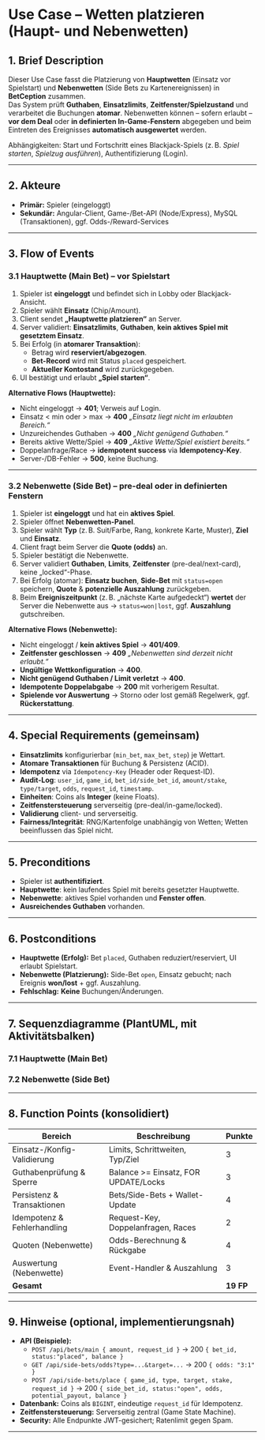 # Use Case – Wetten platzieren (Haupt- **und** Nebenwetten)

## 1. Brief Description
Dieser Use Case fasst die Platzierung von **Hauptwetten** (Einsatz vor Spielstart) und **Nebenwetten** (Side Bets zu Kartenereignissen) in **BetCeption** zusammen.  
Das System prüft **Guthaben**, **Einsatzlimits**, **Zeitfenster/Spielzustand** und verarbeitet die Buchungen **atomar**. Nebenwetten können – sofern erlaubt – **vor dem Deal** oder **in definierten In-Game-Fenstern** abgegeben und beim Eintreten des Ereignisses **automatisch ausgewertet** werden.

Abhängigkeiten: Start und Fortschritt eines Blackjack-Spiels (z. B. *Spiel starten*, *Spielzug ausführen*), Authentifizierung (Login).

---

## 2. Akteure
- **Primär:** Spieler (eingeloggt)
- **Sekundär:** Angular-Client, Game-/Bet-API (Node/Express), MySQL (Transaktionen), ggf. Odds-/Reward-Services

---

## 3. Flow of Events

### 3.1 Hauptwette (Main Bet) – vor Spielstart
1. Spieler ist **eingeloggt** und befindet sich in Lobby oder Blackjack-Ansicht.  
2. Spieler wählt **Einsatz** (Chip/Amount).  
3. Client sendet **„Hauptwette platzieren“** an Server.  
4. Server validiert: **Einsatzlimits**, **Guthaben**, **kein aktives Spiel mit gesetztem Einsatz**.  
5. Bei Erfolg (in **atomarer Transaktion**):  
   - Betrag wird **reserviert/abgezogen**.  
   - **Bet-Record** wird mit Status `placed` gespeichert.  
   - **Aktueller Kontostand** wird zurückgegeben.  
6. UI bestätigt und erlaubt **„Spiel starten“**.

**Alternative Flows (Hauptwette):**  
- Nicht eingeloggt → **401**; Verweis auf Login.  
- Einsatz < min oder > max → **400** *„Einsatz liegt nicht im erlaubten Bereich.“*  
- Unzureichendes Guthaben → **400** *„Nicht genügend Guthaben.“*  
- Bereits aktive Wette/Spiel → **409** *„Aktive Wette/Spiel existiert bereits.“*  
- Doppelanfrage/Race → **idempotent success** via **Idempotency-Key**.  
- Server-/DB-Fehler → **500**, keine Buchung.

---

### 3.2 Nebenwette (Side Bet) – pre-deal oder in definierten Fenstern
1. Spieler ist **eingeloggt** und hat ein **aktives Spiel**.  
2. Spieler öffnet **Nebenwetten-Panel**.  
3. Spieler wählt **Typ** (z. B. Suit/Farbe, Rang, konkrete Karte, Muster), **Ziel** und **Einsatz**.  
4. Client fragt beim Server die **Quote (odds)** an.  
5. Spieler bestätigt die Nebenwette.  
6. Server validiert **Guthaben**, **Limits**, **Zeitfenster** (pre-deal/next-card), keine „locked“-Phase.  
7. Bei Erfolg (atomar): **Einsatz buchen**, **Side-Bet** mit `status=open` speichern, **Quote** & **potenzielle Auszahlung** zurückgeben.  
8. Beim **Ereigniszeitpunkt** (z. B. „nächste Karte aufgedeckt“) **wertet** der Server die Nebenwette aus → `status=won|lost`, ggf. **Auszahlung** gutschreiben.

**Alternative Flows (Nebenwette):**  
- Nicht eingeloggt / **kein aktives Spiel** → **401/409**.  
- **Zeitfenster geschlossen** → **409** *„Nebenwetten sind derzeit nicht erlaubt.“*  
- **Ungültige Wettkonfiguration** → **400**.  
- **Nicht genügend Guthaben / Limit verletzt** → **400**.  
- **Idempotente Doppelabgabe** → **200** mit vorherigem Resultat.  
- **Spielende vor Auswertung** → Storno oder lost gemäß Regelwerk, ggf. **Rückerstattung**.

---

## 4. Special Requirements (gemeinsam)
- **Einsatzlimits** konfigurierbar (`min_bet`, `max_bet`, `step`) je Wettart.  
- **Atomare Transaktionen** für Buchung & Persistenz (ACID).  
- **Idempotenz** via `Idempotency-Key` (Header oder Request-ID).  
- **Audit-Log**: `user_id`, `game_id`, `bet_id/side_bet_id`, `amount/stake`, `type/target`, `odds`, `request_id`, `timestamp`.  
- **Einheiten**: Coins als **Integer** (keine Floats).  
- **Zeitfenstersteuerung** serverseitig (pre-deal/in-game/locked).  
- **Validierung** client- und serverseitig.  
- **Fairness/Integrität**: RNG/Kartenfolge unabhängig von Wetten; Wetten beeinflussen das Spiel nicht.

---

## 5. Preconditions
- Spieler ist **authentifiziert**.  
- **Hauptwette**: kein laufendes Spiel mit bereits gesetzter Hauptwette.  
- **Nebenwette**: aktives Spiel vorhanden und **Fenster offen**.  
- **Ausreichendes Guthaben** vorhanden.

---

## 6. Postconditions
- **Hauptwette (Erfolg):** Bet `placed`, Guthaben reduziert/reserviert, UI erlaubt Spielstart.  
- **Nebenwette (Platzierung):** Side-Bet `open`, Einsatz gebucht; nach Ereignis **won/lost** + ggf. Auszahlung.  
- **Fehlschlag:** **Keine** Buchungen/Änderungen.

---

## 7. Sequenzdiagramme (PlantUML, mit Aktivitätsbalken)

### 7.1 Hauptwette (Main Bet)


### 7.2 Nebenwette (Side Bet)


---

## 8. Function Points (konsolidiert)
| Bereich | Beschreibung | Punkte |
|---|---|---|
| Einsatz-/Konfig-Validierung | Limits, Schrittweiten, Typ/Ziel | 3 |
| Guthabenprüfung & Sperre | Balance >= Einsatz, FOR UPDATE/Locks | 3 |
| Persistenz & Transaktionen | Bets/Side-Bets + Wallet-Update | 4 |
| Idempotenz & Fehlerhandling | Request-Key, Doppelanfragen, Races | 2 |
| Quoten (Nebenwette) | Odds-Berechnung & Rückgabe | 4 |
| Auswertung (Nebenwette) | Event-Handler & Auszahlung | 3 |
| **Gesamt** |  | **19 FP** |

---

## 9. Hinweise (optional, implementierungsnah)
- **API (Beispiele):**  
  - `POST /api/bets/main { amount, request_id }` → 200 `{ bet_id, status:"placed", balance }`  
  - `GET /api/side-bets/odds?type=...&target=...` → 200 `{ odds: "3:1" }`  
  - `POST /api/side-bets/place { game_id, type, target, stake, request_id }` → 200 `{ side_bet_id, status:"open", odds, potential_payout, balance }`
- **Datenbank:** Coins als `BIGINT`, eindeutige `request_id` für Idempotenz.  
- **Zeitfenstersteuerung:** Serverseitig zentral (Game State Machine).  
- **Security:** Alle Endpunkte JWT-gesichert; Ratenlimit gegen Spam.

---
